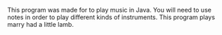 This program was made for to play music in Java. You will need 
to use notes in order to play different kinds of instruments.
This program plays marry had a little lamb.
